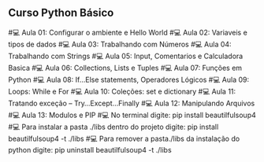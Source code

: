 ## Curso Python Básico
#:computer: Aula 01: Configurar o ambiente e Hello World
#:computer: Aula 02: Variaveis e tipos de dados
#:computer: Aula 03: Trabalhando com Números
#:computer: Aula 04: Trabalhando com Strings
#:computer: Aula 05: Input, Comentarios e Calculadora Basica
#:computer: Aula 06: Collections, Lists e Tuples
#:computer: Aula 07: Funções em Python
#:computer: Aula 08: If...Else statements, Operadores Lógicos
#:computer: Aula 09: Loops: While e For
#:computer: Aula 10: Coleções: set e dictionary
#:computer: Aula 11: Tratando exceção – Try…Except…Finally
#:computer: Aula 12: Manipulando Arquivos
#:computer: Aula 13: Modulos e PIP
#:computer: No terminal digite: pip install beautilfulsoup4
#:computer: Para instalar a pasta ./libs dentro do projeto digite: pip install beautilfulsoup4 -t ./libs
#:computer: Para remover a pasta./libs da instalação do python digite: pip uninstall beautilfulsoup4 -t ./libs



